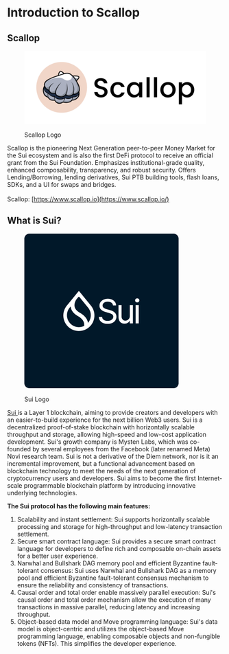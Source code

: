 # Introduction to Scallop

## **Scallop**

<figure><picture><source srcset=".gitbook/assets/logotype_primary_color_full_width.svg" media="(prefers-color-scheme: dark)"><img src=".gitbook/assets/logotype_reversed_primary_color_full_width.svg" alt=""></picture><figcaption><p>Scallop Logo</p></figcaption></figure>

Scallop is the pioneering Next Generation peer-to-peer Money Market for the Sui ecosystem and is also the first DeFi protocol to receive an official grant from the Sui Foundation. Emphasizes institutional-grade quality, enhanced composability, transparency, and robust security. Offers Lending/Borrowing, lending derivatives, Sui PTB building tools, flash loans, SDKs, and a UI for swaps and bridges.\
\
Scallop: [https://www.scallop.io](https://www.scallop.io/)

## **What is Sui?**

<figure><img src=".gitbook/assets/image (91).png" alt=""><figcaption><p>Sui Logo</p></figcaption></figure>

[Sui ](https://sui.io/)is a Layer 1 blockchain, aiming to provide creators and developers with an easier-to-build experience for the next billion Web3 users. Sui is a decentralized proof-of-stake blockchain with horizontally scalable throughput and storage, allowing high-speed and low-cost application development. Sui's growth company is Mysten Labs, which was co-founded by several employees from the Facebook (later renamed Meta) Novi research team. Sui is not a derivative of the Diem network, nor is it an incremental improvement, but a functional advancement based on blockchain technology to meet the needs of the next generation of cryptocurrency users and developers. Sui aims to become the first Internet-scale programmable blockchain platform by introducing innovative underlying technologies.



**The Sui protocol has the following main features:**

1. Scalability and instant settlement: Sui supports horizontally scalable processing and storage for high-throughput and low-latency transaction settlement.&#x20;
2. Secure smart contract language: Sui provides a secure smart contract language for developers to define rich and composable on-chain assets for a better user experience.
3. Narwhal and Bullshark DAG memory pool and efficient Byzantine fault-tolerant consensus: Sui uses Narwhal and Bullshark DAG as a memory pool and efficient Byzantine fault-tolerant consensus mechanism to ensure the reliability and consistency of transactions.&#x20;
4. Causal order and total order enable massively parallel execution: Sui's causal order and total order mechanism allow the execution of many transactions in massive parallel, reducing latency and increasing throughput.&#x20;
5. Object-based data model and Move programming language: Sui's data model is object-centric and utilizes the object-based Move programming language, enabling composable objects and non-fungible tokens (NFTs). This simplifies the developer experience.
